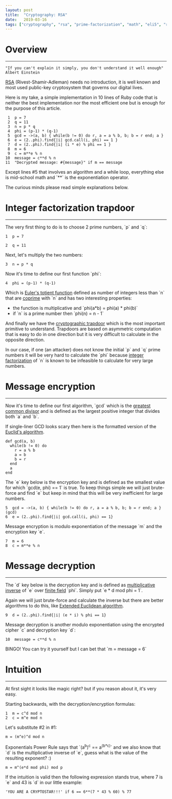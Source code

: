 ```yaml
---
layout: post
title:  "Cryptography: RSA"
date:   2019-03-16
tags: ["cryptography", "rsa", "prime-factorization", "math", "eli5", "ruby"]
---
```



# Overview
---

    "If you can't explain it simply, you don't understand it well enough"
    Albert Einstein

[RSA](https://en.wikipedia.org/wiki/RSA_(cryptosystem)) (Rivest-Shamir-Adleman) needs no introduction, it is well known and most used public-key cryptosystem that governs our digital lives.

Here is my take, a simple implementation in 10 lines of Ruby code that is neither the best implementation nor the most efficient one but is enough for the purpose of this article.

     1  p = 7
     2  q = 11
     3  n = p * q
     4  phi = (p-1) * (q-1)
     5  gcd = ->(a, b) { while(b != 0) do r, a = a % b, b; b = r end; a }
     6  e = (2..phi).find{|i| gcd.call(i, phi) == 1 }
     7  d = (2..phi).find{|i| (i * e) % phi == 1 }
     8  m = 6
     9  c = m**e % n
    10  message = c**d % n
    11  "Decrypted message: #{message}" if m == message

Except lines #5 that involves an algorithm and a while loop, everything else is mid-school math and \`\*\*\` is the exponentiation operator.

The curious minds please read simple explanations below.


# Integer factorization trapdoor
---

The very first thing to do is to choose 2 prime numbers, \`p\` and \`q\`:

    1  p = 7

    2  q = 11

Next, let's multiply the two numbers:

    3  n = p * q

Now it's time to define our first function \`phi\`:

    4  phi = (p-1) * (q-1)

Which is [Euler's totient function](<https://en.wikipedia.org/wiki/Euler%27s_totient_function>) defined as number of integers less than \`n\` that are [coprime](https://en.wikipedia.org/wiki/Coprime_integers) with \`n\` and has two interesting properties:

-   the function is multiplicative and \`phi(a\*b) = phi(a) \* phi(b)\`
-   if \`n\` is a prime number then \`phi(n) = n - 1\`

And finally we have the [cryptographic trapdoor](https://en.wikipedia.org/wiki/Trapdoor_function) which is the most important primitive to understand. Trapdoors are based on asymmetric computation that is easy to do in one direction but it is very difficult to calculate in the opposite direction.

In our case, if one (an attacker) does not know the initial \`p\` and \`q\` prime numbers it will be very hard to calculate the \`phi\` because [integer factorization](https://en.wikipedia.org/wiki/Integer_factorization)  of \`n\` is known to be infeasible to calculate for very large numbers.


# Message encryption
---

Now it's time to define our first algorithm, \`gcd\` which is the [greatest common divisor](<https://en.wikipedia.org/wiki/Greatest_common_divisor>) and is defined as the largest positive integer that divides both \`a\` and \`b\`.

If single-liner GCD looks scary then here is the formatted version of the [Euclid's algorithm](https://en.wikipedia.org/wiki/Euclidean_algorithm).

    def gcd(a, b)
      while(b != 0) do
        r = a % b
        a = b
        b = r
      end
      a
    end

The \`e\` key below is the encryption key and is defined as the smallest value for which \`gcd(e, phi) == 1\` is true.
To keep things simple we will just brute-force and find \`e\` but keep in mind that this will be very inefficient for large numbers.

    5  gcd = ->(a, b) { while(b != 0) do r, a = a % b, b; b = r end; a }      (gcd)
    6  e = (2..phi).find{|i| gcd.call(i, phi) == 1}

Message encryption is modulo exponentiation of the message \`m\` and the encryption key \`e\`.

    7  m = 6
    8  c = m**e % n


# Message decryption
---

The \`d\` key below is the decryption key and is defined as [multiplicative inverse](https://en.wikipedia.org/wiki/Multiplicative_inverse) of \`e\` over [finite field](https://en.wikipedia.org/wiki/Finite_field) \`phi\`. Simply put \`e \* d mod phi = 1\`.

Again we will just brute-force and calculate the inverse but there are better algorithms to do this, like [Extended Euclidean algorithm](https://en.wikipedia.org/wiki/Extended_Euclidean_algorithm).

    9  d = (2..phi).find{|i| (e * i) % phi == 1}

Message decryption is another modulo exponentiation using the encrypted cipher \`c\` and decryption key \`d\`:

    10  message = c**d % n

BINGO! You can try it yourself but I can bet that \`m = message = 6\`


# Intuition
---

At first sight it looks like magic right? but if you reason about it, it's very easy.

Starting backwards, with the decryption/encryption formulas:

    1  m = c^d mod n
    2  c = m^e mod n

Let's substitute #2 in #1:

    m = (m^e)^d mod n

Exponentials Power Rule says that \`(a<sup>b</sup>)<sup>c</sup> == a<sup>(b\*c)</sup>\` and we also know that \`d\` is the multiplicative inverse of \`e\`, guess what is the value of the resulting exponent? :)

    m = m^(e*d mod phi) mod p

If the intuition is valid then the following expression stands true, where 7 is \`e\` and 43 is \`d\` in our little example:

    'YOU ARE A CRYPTOSTAR!!!' if 6 == 6**(7 * 43 % 60) % 77
